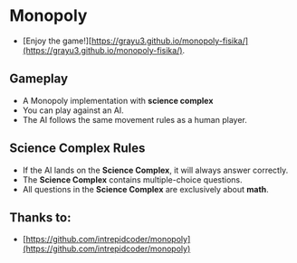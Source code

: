# Monopoly

- [Enjoy the game!][https://grayu3.github.io/monopoly-fisika/](https://grayu3.github.io/monopoly-fisika/).

## Gameplay
- A Monopoly implementation with **science complex**
- You can play against an AI.
- The AI follows the same movement rules as a human player.

## Science Complex Rules
- If the AI lands on the **Science Complex**, it will always answer correctly.
- The **Science Complex** contains multiple-choice questions.
- All questions in the **Science Complex** are exclusively about **math**.

## Thanks to: 
- [https://github.com/intrepidcoder/monopoly](https://github.com/intrepidcoder/monopoly)



